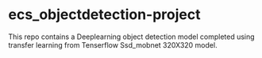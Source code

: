 # ecs_objectdetection-project
This repo contains a Deeplearning object detection model completed using transfer learning from Tenserflow Ssd_mobnet 320X320 model.
